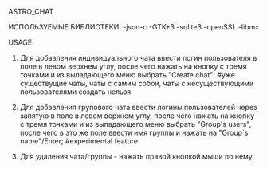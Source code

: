ASTRO_CHAT

ИСПОЛЬЗУЕМЫЕ БИБЛИОТЕКИ: 
    -json-c
    -GTK+3
    -sqlite3
    -openSSL
    -libmx

USAGE:
 1. Для добавления индивидуального чата ввести логин пользователя в поле в левом верхнем углу, 
 после чего нажать на кнопку с тремя точками и из выпадающего меню выбрать "Create chat";
 #уже существущие чаты, чаты с самим собой, чаты с несуществующими пользователями создать нельзя

 2. Для добавления групового чата ввести логины пользователей через запятую в поле в левом верхнем углу,
 после чего нажать на кнопку с тремя точками и из выпадающего меню выбрать "Group's users", после чего 
 в это же поле ввести имя группы и нажать на "Group`s name"/Enter;
 #experimental feature

 3. Для удаления чата/группы - нажать правой кнопкой мыши по нему


